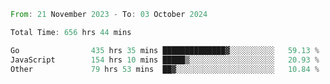 <!--START_SECTION:waka-->

```rust
From: 21 November 2023 - To: 03 October 2024

Total Time: 656 hrs 44 mins

Go                435 hrs 35 mins ██████████████▓░░░░░░░░░░   59.13 %
JavaScript        154 hrs 10 mins █████▒░░░░░░░░░░░░░░░░░░░   20.93 %
Other             79 hrs 53 mins  ██▓░░░░░░░░░░░░░░░░░░░░░░   10.84 %
```

<!--END_SECTION:waka-->

